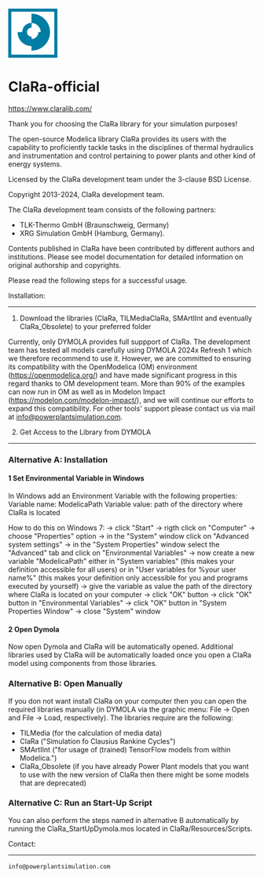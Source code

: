 <p><img src="ClaRa\Resources\Images\ClaRa-Logo.png" width="100"<\p>

# ClaRa-official

https://www.claralib.com/

Thank you for choosing the ClaRa library for your simulation purposes!

The open-source Modelica library ClaRa provides its users with the capability to proficiently tackle tasks in the disciplines of thermal hydraulics and instrumentation and control pertaining to power plants and other kind of energy systems.

Licensed by the ClaRa development team under the 3-clause BSD License.

Copyright  2013-2024, ClaRa development team.

The ClaRa development team consists of the following partners: 
* TLK-Thermo GmbH (Braunschweig, Germany)
* XRG Simulation GmbH (Hamburg, Germany).

Contents published in ClaRa have been contributed by different authors and institutions. Please see model documentation for detailed information on original authorship and copyrights.

Please read the following steps for a successful usage.



Installation:
******************************

1. Download the libraries (ClaRa, TILMediaClaRa, SMArtIInt and eventually ClaRa_Obsolete) to your preferred folder

Currently, only DYMOLA provides full suppport of ClaRa. The development team has tested all models carefully using DYMOLA 2024x Refresh 1 which we therefore recommend to use it. However, we are committed to ensuring its compatibility with the OpenModelica (OM) environment (https://openmodelica.org/) and have made significant progress in this regard thanks to OM development
team. More than 90% of the examples can now run in OM as well as in Modelon Impact (https://modelon.com/modelon-impact/), and we will continue our efforts to expand this compatibility. For other tools' support please contact us via mail at info@powerplantsimulation.com.  


2. Get Access to the Library from DYMOLA
----------------------------------------

### Alternative A: Installation

#### 1 Set Environmental Variable in Windows
In Windows add an Environment Variable with the following properties:
Variable name:	ModelicaPath
Variable value:	path of the directory where ClaRa is located

How to do this on Windows 7:
→ click "Start" 
→ rigth click on "Computer" 
→ choose "Properties" option
→ in the "System" window click on "Advanced system settings" 
→ in the "System Properties" window select the "Advanced" tab 
	and click on "Environmental Variables"
→ now create a  new variable "ModelicaPath" either in "System variables" (this makes your definition accessible for all users) or in "User variables for %your user name%" (this makes your definition only accessible for you and programs executed by yourself)
→ give the variable as value the path of the directory where ClaRa is located on your computer
→ click "OK" button 
→ click "OK" button in "Environmental Variables"
→ click "OK" button in "System Properties Window"
→ close "System" window

#### 2 Open Dymola
Now open Dymola and ClaRa will be automatically opened. Additional libraries used by ClaRa will be automatically loaded once you open a ClaRa model using components from those libraries. 

### Alternative B: Open Manually

If you don not want install ClaRa on your computer then you can open the required libraries manually (in DYMOLA via the graphic menu: File → Open and File → Load, respectively). The libraries require are the following:
* TILMedia (for the calculation of media data)
* ClaRa ("Simulation fo Clausius Rankine Cycles")
* SMArtIInt ("for usage of (trained) TensorFlow models from within Modelica.")
* ClaRa_Obsolete (if you have already Power Plant models that you want to use with the new version of ClaRa then there might be some models that are deprecated)

### Alternative C: Run an Start-Up Script
You can also perform the steps named in alternative B automatically by running the ClaRa_StartUpDymola.mos located in ClaRa/Resources/Scripts.

	
Contact:	
******************************
	info@powerplantsimulation.com
